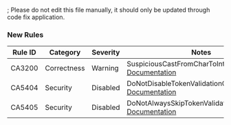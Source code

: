 ; Please do not edit this file manually, it should only be updated through code fix application.

### New Rules

Rule ID | Category | Severity | Notes
--------|----------|----------|-------
CA3200 | Correctness | Warning | SuspiciousCastFromCharToIntAnalyzer, [Documentation](https://docs.microsoft.com/dotnet/fundamentals/code-analysis/quality-rules/ca3200)
CA5404 | Security | Disabled | DoNotDisableTokenValidationChecks, [Documentation](https://docs.microsoft.com/visualstudio/code-quality/ca5404)
CA5405 | Security | Disabled | DoNotAlwaysSkipTokenValidationInDelegates, [Documentation](https://docs.microsoft.com/visualstudio/code-quality/ca5405)
